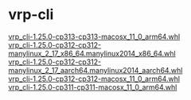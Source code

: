 # vrp-cli

<a href="https://github.com/uptick/vrp/releases/download/0.4/vrp_cli-1.25.0-cp313-cp313-macosx_11_0_arm64.whl" data-requires-python="==3.13">vrp_cli-1.25.0-cp313-cp313-macosx_11_0_arm64.whl</a><br />
<a href="https://github.com/uptick/vrp/releases/download/0.4/vrp_cli-1.25.0-cp312-cp312-manylinux_2_17_x86_64.manylinux2014_x86_64.whl" data-requires-python="==3.12">vrp_cli-1.25.0-cp312-cp312-manylinux_2_17_x86_64.manylinux2014_x86_64.whl</a><br />
<a href="https://github.com/uptick/vrp/releases/download/0.4/vrp_cli-1.25.0-cp312-cp312-manylinux_2_17_aarch64.manylinux2014_aarch64.whl" data-requires-python="==3.12">vrp_cli-1.25.0-cp312-cp312-manylinux_2_17_aarch64.manylinux2014_aarch64.whl</a><br />
<a href="https://github.com/uptick/vrp/releases/download/0.4/vrp_cli-1.25.0-cp312-cp312-macosx_11_0_arm64.whl" data-requires-python="==3.12">vrp_cli-1.25.0-cp312-cp312-macosx_11_0_arm64.whl</a><br />
<a href="https://github.com/uptick/vrp/releases/download/0.4/vrp_cli-1.25.0-cp311-cp311-macosx_11_0_arm64.whl" data-requires-python="==3.11">vrp_cli-1.25.0-cp311-cp311-macosx_11_0_arm64.whl</a><br />
